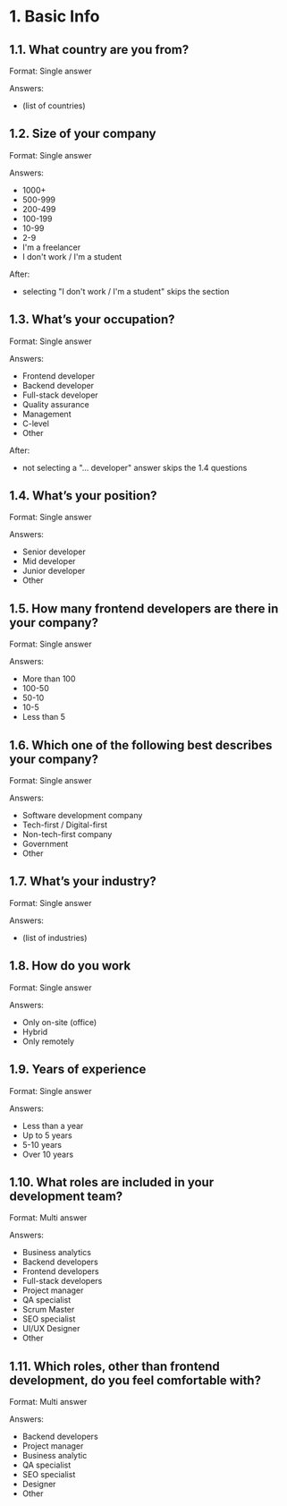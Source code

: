 # 1. Basic Info

## 1.1. What country are you from?

Format: Single answer

Answers:
- (list of countries)

## 1.2. Size of your company

Format: Single answer

Answers:
- 1000+
- 500-999
- 200-499	
- 100-199	
- 10-99	
- 2-9	
- I'm a freelancer	
- I don't work / I'm a student

After:
- selecting "I don't work / I'm a student" skips the section

## 1.3. What’s your occupation?

Format: Single answer

Answers:
- Frontend developer
- Backend developer
- Full-stack developer
- Quality assurance
- Management
- C-level
- Other

After:
- not selecting a "... developer" answer skips the 1.4 questions

## 1.4. What’s your position?

Format: Single answer

Answers:
- Senior developer	
- Mid developer
- Junior developer
- Other

## 1.5. How many frontend developers are there in your company?

Format: Single answer

Answers:
- More than 100	
- 100-50	
- 50-10	
- 10-5	
- Less than 5

## 1.6. Which one of the following best describes your company?

Format: Single answer

Answers:
- Software development company	
- Tech-first / Digital-first	
- Non-tech-first company	
- Government	
- Other

## 1.7. What’s your industry?

Format: Single answer

Answers:
- (list of industries)

## 1.8. How do you work

Format: Single answer

Answers:
- Only on-site (office)	
- Hybrid	
- Only remotely	

## 1.9. Years of experience

Format: Single answer

Answers:
- Less than a year	
- Up to 5 years	
- 5-10 years	
- Over 10 years	

## 1.10. What roles are included in your development team?

Format: Multi answer

Answers:
- Business analytics
- Backend developers
- Frontend developers
- Full-stack developers
- Project manager
- QA specialist
- Scrum Master
- SEO specialist
- UI/UX Designer
- Other

## 1.11. Which roles, other than frontend development, do you feel comfortable with?

Format: Multi answer

Answers:
- Backend developers
- Project manager
- Business analytic
- QA specialist
- SEO specialist
- Designer
- Other

